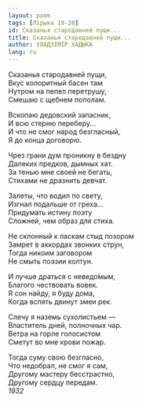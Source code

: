 ```yaml
---
layout: poem
tags: [Лірыка 19-20]
id: Сказанья стародавней пущи...
title: Сказанья стародавней пущи...
author: УЛАДЗІМІР ХАДЫКА
lang: ru
---
```



Сказанья стародавней пущи,  
Вкус колоритный басен там  
Нутром на пепел перетрушу,  
Смешаю с щебнем пополам.  

Вскопаю дедовский запасник,  
И всю стерню переберу...  
И что не смог народ безгласный,  
Я до конца договорю.  

Чрез грани дум проникну в бездну  
Далеких предков, дымных хат.  
За тенью мне своей не бегать,  
Стихами не дразнить девчат.  

Залеты, что водил по свету,  
Изгнал подальше от греха...  
Придумать истину поэту  
Сложней, чем образ для стиха.  

Не склонный к ласкам стыд позором  
Замрет в аккордах звонких струн,  
Тогда никоим заговором  
Не смыть поэзии колтун.  

И лучше драться с неведо́мым,  
Благого чествовать вовек.  
Я сон найду, я буду дома,  
Когда вспять двинут змеи рек.  

Слечу я наземь сухолистьем —  
Властитель дней, полночных чар.  
Ветра на горле голосистом  
Сметут во мне крови пожар.  

Тогда суму свою безгласно,  
Что недобрал, не смог я сам,  
Другому мастеру бесстрастно,  
Другому сердцу передам.  
*1932*
